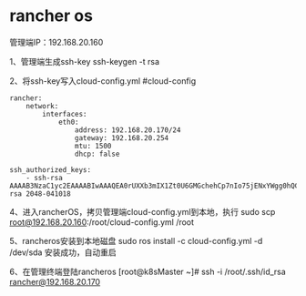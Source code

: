 # rancher os

管理端IP：192.168.20.160

1、管理端生成ssh-key
ssh-keygen -t rsa

2、将ssh-key写入cloud-config.yml
\#cloud-config

```
rancher:
    network:
        interfaces:
            eth0:
                address: 192.168.20.170/24
                gateway: 192.168.20.254
                mtu: 1500
                dhcp: false

ssh_authorized_keys:
    - ssh-rsa AAAAB3NzaC1yc2EAAAABIwAAAQEA0rUXXb3mIX1Zt0U6GMGchehCp7nIo75jENxYWgg0hQCQ9+BMOmN1Dtl/UsewNRRO3X4OajJ0M4fU0B8bWXsG1nv9cSESzoozh6AXo0ZxbZtp7Kg3aD41ncF1IW4pa3kAVEmgjxFc3VvYLhnF27zWxEmbqqulbBD7n6ARSJijbW/v0sNVncd14K/B5eYdIZIbzdAWpvbYI5Eug42G+CJlZo4q/Qa9XBeGDQAU+aHIZj+fkj4U8t5DFAI6ApUa5h4P5/ddBTNDj7f/iyXTOgJQrtnITSdd565+11S6ERZSWt88C7/OfspDZZx9gFy2lIxI46TTdMkfnlqbEpQbC1KzFw== rsa 2048-041018
```

4、进入rancherOS，拷贝管理端cloud-config.yml到本地，执行
sudo scp root@192.168.20.160:/root/cloud-config.yml /root

5、rancheros安装到本地磁盘
sudo ros install -c cloud-config.yml -d /dev/sda
安装成功，自动重启

6、在管理终端登陆rancheros
[root@k8sMaster ~]# ssh -i /root/.ssh/id_rsa rancher@192.168.20.170
